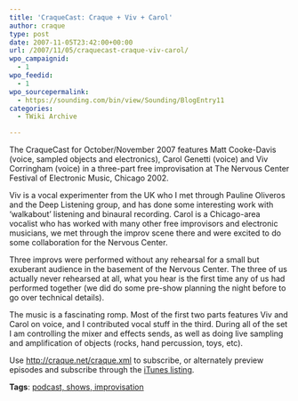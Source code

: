 ```yaml
---
title: 'CraqueCast: Craque + Viv + Carol'
author: craque
type: post
date: 2007-11-05T23:42:00+00:00
url: /2007/11/05/craquecast-craque-viv-carol/
wpo_campaignid:
  - 1
wpo_feedid:
  - 1
wpo_sourcepermalink:
  - https://sounding.com/bin/view/Sounding/BlogEntry11
categories:
  - TWiki Archive

---
```

The CraqueCast for October/November 2007 features Matt Cooke-Davis (voice, sampled objects and electronics), Carol Genetti (voice) and Viv Corringham (voice) in a three-part free improvisation at The Nervous Center Festival of Electronic Music, Chicago 2002. </p> 

Viv is a vocal experimenter from the UK who I met through Pauline Oliveros and the Deep Listening group, and has done some interesting work with &#8216;walkabout&#8217; listening and binaural recording. Carol is a Chicago-area vocalist who has worked with many other free improvisors and electronic musicians, we met through the improv scene there and were excited to do some collaboration for the Nervous Center. </p> 

Three improvs were performed without any rehearsal for a small but exuberant audience in the basement of the Nervous Center. The three of us actually never rehearsed at all, what you hear is the first time any of us had performed together (we did do some pre-show planning the night before to go over technical details). </p> 

The music is a fascinating romp. Most of the first two parts features Viv and Carol on voice, and I contributed vocal stuff in the third. During all of the set I am controlling the mixer and effects sends, as well as doing live sampling and amplification of objects (rocks, hand percussion, toys, etc). </p> 

Use <a target="_blank" href="http://craque.net/craque.xml">http://craque.net/craque.xml</a> to subscribe, or alternately preview episodes and subscribe through the <a target="_blank" href="http://phobos.apple.com/WebObjects/MZStore.woa/wa/viewPodcast?id=78010459">iTunes listing</a>.</p> 

**Tags**: <a href="https://sounding.com/bin/view/Sounding/BlogArchive?mode=tag&search=podcast, shows, improvisation" rel="tag">podcast, shows, improvisation</a></p>